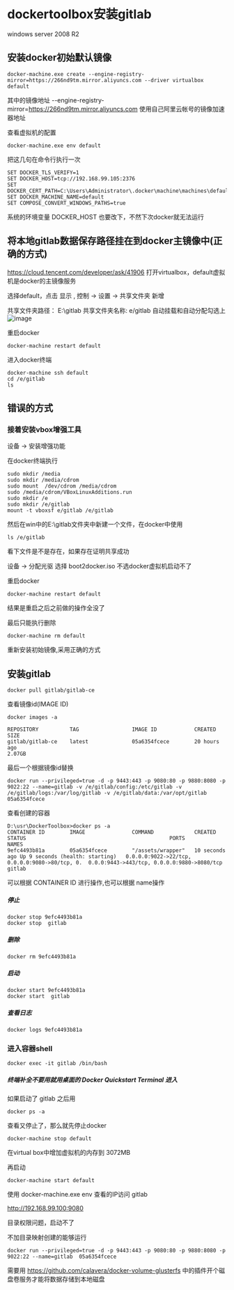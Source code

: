 # dockertoolbox安装gitlab
windows server 2008 R2

## 安装docker初始默认镜像
```
docker-machine.exe create --engine-registry-mirror=https://266nd9tm.mirror.aliyuncs.com --driver virtualbox default
```
其中的镜像地址 --engine-registry-mirror=https://266nd9tm.mirror.aliyuncs.com 使用自己阿里云帐号的镜像加速器地址

查看虚拟机的配置
```
docker-machine.exe env default
```
把这几句在命令行执行一次
```
SET DOCKER_TLS_VERIFY=1
SET DOCKER_HOST=tcp://192.168.99.105:2376
SET DOCKER_CERT_PATH=C:\Users\Administrator\.docker\machine\machines\default
SET DOCKER_MACHINE_NAME=default
SET COMPOSE_CONVERT_WINDOWS_PATHS=true
```
系统的环境变量 DOCKER_HOST 也要改下，不然下次docker就无法运行


## 将本地gitlab数据保存路径挂在到docker主镜像中(正确的方式)
https://cloud.tencent.com/developer/ask/41906
打开virtualbox，default虚拟机是docker的主镜像服务

选择default，点击 显示 , 控制 -> 设置 -> 共享文件夹 新增

共享文件夹路径：  E:\gitlab
共享文件夹名称:   e/gitlab
自动挂载和自动分配勾选上
![image](https://raw.githubusercontent.com/shoukaiseki/blogdoc/master/docker/docker/img/001.png)

重启docker
```
docker-machine restart default
```
进入docker终端
```
docker-machine ssh default
cd /e/gitlab
ls
```
## 错误的方式
### 接着安装vbox增强工具
设备 -> 安装增强功能

在docker终端执行
```
sudo mkdir /media
sudo mkdir /media/cdrom
sudo mount  /dev/cdrom /media/cdrom
sudo /media/cdrom/VBoxLinuxAdditions.run
sudo mkdir /e
sudo mkdir /e/gitlab
mount -t vboxsf e/gitlab /e/gitlab
```
然后在win中的E:\gitlab文件夹中新建一个文件，在docker中使用
```
ls /e/gitlab
```
看下文件是不是存在，如果存在证明共享成功

设备 -> 分配光驱 选择 boot2docker.iso 不选docker虚拟机启动不了

重启docker
```
docker-machine restart default
```
结果是重启之后之前做的操作全没了

最后只能执行删除
```
docker-machine rm default
```
重新安装初始镜像,采用正确的方式


## 安装gitlab
```shell
docker pull gitlab/gitlab-ce
```
查看镜像id(IMAGE ID)
```
docker images -a

REPOSITORY          TAG                 IMAGE ID            CREATED
SIZE
gitlab/gitlab-ce    latest              05a6354fcece        20 hours ago
2.07GB
```
最后一个根据镜像id替换
```
docker run --privileged=true -d -p 9443:443 -p 9080:80 -p 9880:8080 -p 9022:22 --name=gitlab -v /e/gitlab/config:/etc/gitlab -v /e/gitlab/logs:/var/log/gitlab -v /e/gitlab/data:/var/opt/gitlab 05a6354fcece
```
查看创建的容器
```
D:\usr\DockerToolbox>docker ps -a
CONTAINER ID        IMAGE               COMMAND             CREATED STATUS                            					PORTS 																				NAMES
9efc4493b81a        05a6354fcece        "/assets/wrapper"   10 seconds ago Up 9 seconds (health: starting)   0.0.0.0:9022->22/tcp, 0.0.0.0:9080->80/tcp, 0.  0.0.0:9443->443/tcp, 0.0.0.0:9880->8080/tcp   gitlab
```

可以根据 CONTAINER ID 进行操作,也可以根据 name操作

##### 停止
```
docker stop 9efc4493b81a 
docker stop  gitlab
```

##### 删除
```
docker rm 9efc4493b81a 
```

##### 启动
```
docker start 9efc4493b81a 
docker start  gitlab
```

##### 查看日志
```
docker logs 9efc4493b81a 
```


### 进入容器shell
```
docker exec -it gitlab /bin/bash
```

##### 终端补全不要用就用桌面的  Docker Quickstart Terminal 进入

如果启动了 gitlab 之后用
```
docker ps -a
```
查看又停止了，那么就先停止docker
```
docker-machine stop default
```
在virtual box中增加虚拟机的内存到 3072MB

再启动
```
docker-machine start default
```

使用 docker-machine.exe env 查看的IP访问 gitlab

http://192.168.99.100:9080


目录权限问题，启动不了

不加目录映射创建的能够运行
```
docker run --privileged=true -d -p 9443:443 -p 9080:80 -p 9880:8080 -p 9022:22 --name=gitlab  05a6354fcece
```

需要用 https://github.com/calavera/docker-volume-glusterfs 中的插件开个磁盘卷服务才能将数据存储到本地磁盘
